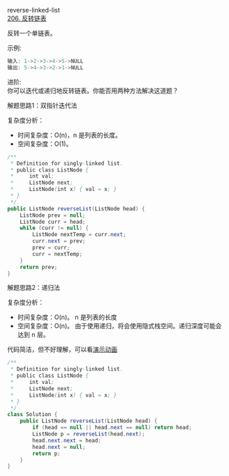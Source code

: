 reverse-linked-list  
[206. 反转链表](https://leetcode-cn.com/problems/reverse-linked-list/)  

反转一个单链表。

示例:
```java
输入: 1->2->3->4->5->NULL
输出: 5->4->3->2->1->NULL
```
进阶:  
你可以迭代或递归地反转链表。你能否用两种方法解决这道题？

解题思路1：双指针迭代法  

复杂度分析：  
- 时间复杂度：O(n)，n 是列表的长度。
- 空间复杂度：O(1)。

```java
/**
 * Definition for singly-linked list.
 * public class ListNode {
 *     int val;
 *     ListNode next;
 *     ListNode(int x) { val = x; }
 * }
 */
public ListNode reverseList(ListNode head) {
    ListNode prev = null;
    ListNode curr = head;
    while (curr != null) {
        ListNode nextTemp = curr.next;
        curr.next = prev;
        prev = curr;
        curr = nextTemp;
    }
    return prev;
}
```

解题思路2：递归法 

复杂度分析：  
- 时间复杂度：O(n)。   n 是列表的长度
- 空间复杂度：O(n)。 由于使用递归，将会使用隐式栈空间。递归深度可能会达到 n 层。

代码简洁，但不好理解，可以看[演示动画](https://leetcode-cn.com/problems/reverse-linked-list/solution/dong-hua-yan-shi-206-fan-zhuan-lian-biao-by-user74/)

```java
/**
 * Definition for singly-linked list.
 * public class ListNode {
 *     int val;
 *     ListNode next;
 *     ListNode(int x) { val = x; }
 * }
 */
class Solution {
    public ListNode reverseList(ListNode head) {
        if (head == null || head.next == null) return head;
        ListNode p = reverseList(head.next);
        head.next.next = head;
        head.next = null;
        return p;
    }
}
```

